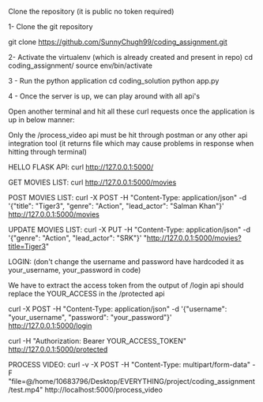 
Clone the repository (it is public no token required)

1- Clone the git repository

git clone https://github.com/SunnyChugh99/coding_assignment.git


2- Activate the virtualenv (which is already created and present in repo)
cd coding_assignment/
source env/bin/activate

3 - Run the python application
cd coding_solution
python app.py 

4 - Once the server is up, we can play around with all api's


Open another terminal and hit all these curl requests once the application is up in below manner:

Only the /process_video api must be hit through postman or any other api integration tool (it returns file which may cause problems in response when hitting through terminal)


HELLO FLASK API:
curl http://127.0.0.1:5000/

GET MOVIES LIST:
curl http://127.0.0.1:5000/movies


POST MOVIES LIST:
curl -X POST -H "Content-Type: application/json" -d '{"title": "Tiger3", "genre": "Action", "lead_actor": "Salman Khan"}' http://127.0.0.1:5000/movies

UPDATE MOVIES LIST:
curl -X PUT -H "Content-Type: application/json" -d '{"genre": "Action", "lead_actor": "SRK"}' "http://127.0.0.1:5000/movies?title=Tiger3"

LOGIN: (don't change the username and password have hardcoded it as your_username, your_password in code)


We have to extract the access token from the output of /login api should replace the YOUR_ACCESS in the /protected api

curl -X POST -H "Content-Type: application/json" -d '{"username": "your_username", "password": "your_password"}' http://127.0.0.1:5000/login  

curl -H "Authorization: Bearer YOUR_ACCESS_TOKEN" http://127.0.0.1:5000/protected


PROCESS VIDEO:
curl -v -X POST -H "Content-Type: multipart/form-data" -F "file=@/home/10683796/Desktop/EVERYTHING/project/coding_assignment/test.mp4" http://localhost:5000/process_video

